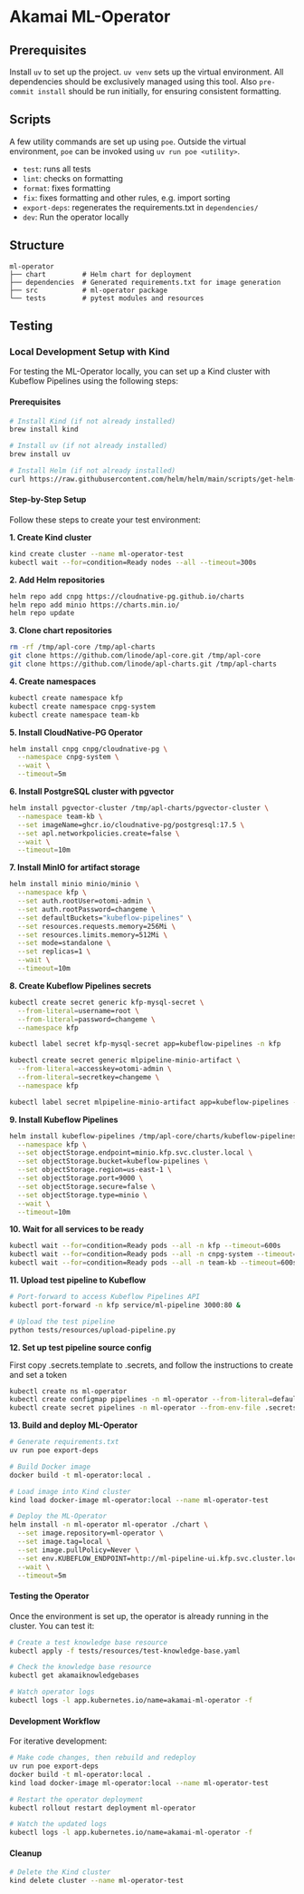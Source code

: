 # Akamai ML-Operator

## Prerequisites

Install `uv` to set up the project. `uv venv` sets up the virtual environment.
All dependencies should be exclusively managed using this tool. Also
`pre-commit install` should be run initially, for ensuring consistent
formatting.

## Scripts

A few utility commands are set up using `poe`. Outside the virtual environment,
`poe` can be invoked using `uv run poe <utility>`.

* `test`: runs all tests
* `lint`: checks on formatting
* `format`: fixes formatting
* `fix`: fixes formatting and other rules, e.g. import sorting
* `export-deps`: regenerates the requirements.txt in `dependencies/`
* `dev`: Run the operator locally

## Structure

```
ml-operator
├── chart         # Helm chart for deployment
├── dependencies  # Generated requirements.txt for image generation
├── src           # ml-operator package
└── tests         # pytest modules and resources
```

## Testing

### Local Development Setup with Kind

For testing the ML-Operator locally, you can set up a Kind cluster with Kubeflow Pipelines using the following steps:

#### Prerequisites
```bash
# Install Kind (if not already installed)
brew install kind

# Install uv (if not already installed)
brew install uv

# Install Helm (if not already installed)
curl https://raw.githubusercontent.com/helm/helm/main/scripts/get-helm-3 | bash
```

#### Step-by-Step Setup

Follow these steps to create your test environment:

**1. Create Kind cluster**
```bash
kind create cluster --name ml-operator-test
kubectl wait --for=condition=Ready nodes --all --timeout=300s
```

**2. Add Helm repositories**
```bash
helm repo add cnpg https://cloudnative-pg.github.io/charts
helm repo add minio https://charts.min.io/
helm repo update
```

**3. Clone chart repositories**
```bash
rm -rf /tmp/apl-core /tmp/apl-charts
git clone https://github.com/linode/apl-core.git /tmp/apl-core
git clone https://github.com/linode/apl-charts.git /tmp/apl-charts
```

**4. Create namespaces**
```bash
kubectl create namespace kfp
kubectl create namespace cnpg-system
kubectl create namespace team-kb
```

**5. Install CloudNative-PG Operator**
```bash
helm install cnpg cnpg/cloudnative-pg \
  --namespace cnpg-system \
  --wait \
  --timeout=5m
```

**6. Install PostgreSQL cluster with pgvector**
```bash
helm install pgvector-cluster /tmp/apl-charts/pgvector-cluster \
  --namespace team-kb \
  --set imageName=ghcr.io/cloudnative-pg/postgresql:17.5 \
  --set apl.networkpolicies.create=false \
  --wait \
  --timeout=10m
```

**7. Install MinIO for artifact storage**
```bash
helm install minio minio/minio \
  --namespace kfp \
  --set auth.rootUser=otomi-admin \
  --set auth.rootPassword=changeme \
  --set defaultBuckets="kubeflow-pipelines" \
  --set resources.requests.memory=256Mi \
  --set resources.limits.memory=512Mi \
  --set mode=standalone \
  --set replicas=1 \
  --wait \
  --timeout=10m
```

**8. Create Kubeflow Pipelines secrets**
```bash
kubectl create secret generic kfp-mysql-secret \
  --from-literal=username=root \
  --from-literal=password=changeme \
  --namespace kfp

kubectl label secret kfp-mysql-secret app=kubeflow-pipelines -n kfp

kubectl create secret generic mlpipeline-minio-artifact \
  --from-literal=accesskey=otomi-admin \
  --from-literal=secretkey=changeme \
  --namespace kfp

kubectl label secret mlpipeline-minio-artifact app=kubeflow-pipelines -n kfp
```

**9. Install Kubeflow Pipelines**
```bash
helm install kubeflow-pipelines /tmp/apl-core/charts/kubeflow-pipelines \
  --namespace kfp \
  --set objectStorage.endpoint=minio.kfp.svc.cluster.local \
  --set objectStorage.bucket=kubeflow-pipelines \
  --set objectStorage.region=us-east-1 \
  --set objectStorage.port=9000 \
  --set objectStorage.secure=false \
  --set objectStorage.type=minio \
  --wait \
  --timeout=10m
```

**10. Wait for all services to be ready**
```bash
kubectl wait --for=condition=Ready pods --all -n kfp --timeout=600s
kubectl wait --for=condition=Ready pods --all -n cnpg-system --timeout=300s
kubectl wait --for=condition=Ready pods --all -n team-kb --timeout=600s
```

**11. Upload test pipeline to Kubeflow**
```bash
# Port-forward to access Kubeflow Pipelines API
kubectl port-forward -n kfp service/ml-pipeline 3000:80 &

# Upload the test pipeline
python tests/resources/upload-pipeline.py
```

**12. Set up test pipeline source config**

First copy .secrets.template to .secrets, and follow the instructions to create and set a token
```sh
kubectl create ns ml-operator
kubectl create configmap pipelines -n ml-operator --from-literal=default='{"url": "https://api.github.com/repos/linode/ml-pipelines/actions/artifacts/4055865221/zip", "authType": "bearer", "authSecretName": "pipelines", "authSecretKey": "gh-token"}'  <!--- pragma: allowlist secret --->
kubectl create secret pipelines -n ml-operator --from-env-file .secrets
```

**13. Build and deploy ML-Operator**
```bash
# Generate requirements.txt
uv run poe export-deps

# Build Docker image
docker build -t ml-operator:local .

# Load image into Kind cluster
kind load docker-image ml-operator:local --name ml-operator-test

# Deploy the ML-Operator
helm install -n ml-operator ml-operator ./chart \
  --set image.repository=ml-operator \
  --set image.tag=local \
  --set image.pullPolicy=Never \
  --set env.KUBEFLOW_ENDPOINT=http://ml-pipeline-ui.kfp.svc.cluster.local \
  --wait \
  --timeout=5m
```

#### Testing the Operator

Once the environment is set up, the operator is already running in the cluster. You can test it:

```bash
# Create a test knowledge base resource
kubectl apply -f tests/resources/test-knowledge-base.yaml
```

```bash
# Check the knowledge base resource
kubectl get akamaiknowledgebases

# Watch operator logs
kubectl logs -l app.kubernetes.io/name=akamai-ml-operator -f
```

#### Development Workflow

For iterative development:

```bash
# Make code changes, then rebuild and redeploy
uv run poe export-deps
docker build -t ml-operator:local .
kind load docker-image ml-operator:local --name ml-operator-test

# Restart the operator deployment
kubectl rollout restart deployment ml-operator

# Watch the updated logs
kubectl logs -l app.kubernetes.io/name=akamai-ml-operator -f
```

#### Cleanup

```bash
# Delete the Kind cluster
kind delete cluster --name ml-operator-test
```
